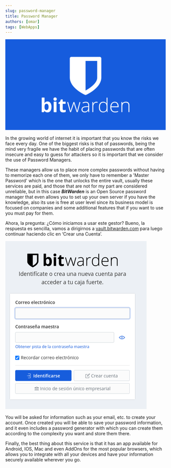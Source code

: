 ```yaml
---
slug: password-manager
title: Password Manager
authors: [omar]
tags: [WebApps]
---
```


![bitwarden](bitwarden-review-1.png)

In the growing world of internet it is important that you know the risks we face every day. One of the biggest risks is that of passwords, being the mind very fragile we have the habit of placing passwords that are often insecure and easy to guess for attackers so it is important that we consider the use of Password Managers.

These managers allow us to place more complex passwords without having to memorize each one of them, we only have to remember a 'Master Password' which is the one that unlocks the entire vault, usually these services are paid, and those that are not for my part are considered unreliable, but in this case ***BitWarden*** is an Open Source password manager that even allows you to set up your own server if you have the knowledge, also its use is free at user level since its business model is focused on companies and some additional features that if you want to use you must pay for them.

Ahora, la pregunta: ¿Cómo iniciamos a usar este gestor? Bueno, la respuesta es sencilla, vamos a dirigirnos a <a href="https://vault.bitwarden.com/">vault.bitwarden.com</a> para luego continuar haciendo clic en ‘Crear una Cuenta’.

![bitwarden-login](bitwarden-login.png)

You will be asked for information such as your email, etc. to create your account. Once created you will be able to save your password information, and it even includes a password generator with which you can create them according to the complexity you want and store them there.

Finally, the best thing about this service is that it has an app available for Android, IOS, Mac and even AddOns for the most popular browsers, which allows you to integrate with all your devices and have your information securely available wherever you go.